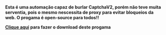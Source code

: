 <b>Esta é uma automação capaz de burlar CaptchaV2, porém não teve muita serventia, pois o mesmo nescessita de proxy para evitar bloqueios da web. O progama é open-source para todos!!


<a href='https://github.com/samnilrazy/reCaptchaV2-Bypass.git'>Clique aqui</a> para fazer o download deste progama</b>
